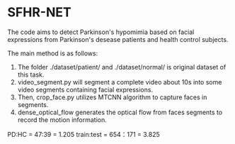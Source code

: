 # SFHR-NET

The code aims to detect Parkinson's hypomimia based on facial expressions from Parkinson's desease patients and health control subjects.

The main method is as follows:

1. The folder  ./dataset/patient/  and  ./dataset/normal/  is original dataset of this task.  
2. video_segment.py will segment a complete video about 10s into some video segments containing facial expressions. 
3. Then,  crop_face.py  utilizes MTCNN algorithm to capture faces in segments.  
4.  dense_optical_flow  generates the optical flow from faces segments to record the motion information.  


PD:HC = 47:39 = 1.205
train:test = 654：171 = 3.825
